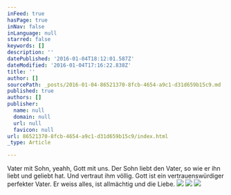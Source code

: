 ```yaml
---
inFeed: true
hasPage: true
inNav: false
inLanguage: null
starred: false
keywords: []
description: ''
datePublished: '2016-01-04T18:12:01.587Z'
dateModified: '2016-01-04T17:16:22.838Z'
title: ''
author: []
sourcePath: _posts/2016-01-04-86521370-8fcb-4654-a9c1-d31d659b15c9.md
published: true
authors: []
publisher:
  name: null
  domain: null
  url: null
  favicon: null
url: 86521370-8fcb-4654-a9c1-d31d659b15c9/index.html
_type: Article

---
```

Vater mit Sohn, yeahh, Gott mit uns. Der Sohn liebt den Vater, so wie er ihn liebt und geliebt hat. Und vertraut ihm völlig. Gott ist ein vertrauenswürdiger perfekter Vater. Er weiss alles, ist allmächtig und die Liebe.
![](https://the-grid-user-content.s3-us-west-2.amazonaws.com/1d1bf0e6-1c8a-4e8c-8abe-1a0ca9ff305b.jpg)
![](https://the-grid-user-content.s3-us-west-2.amazonaws.com/54decfb6-54b9-4184-9733-11bb3c0f5e53.jpg)
![](https://the-grid-user-content.s3-us-west-2.amazonaws.com/2811fdd6-5e45-40bc-99b1-d4dfac7d825e.jpg)